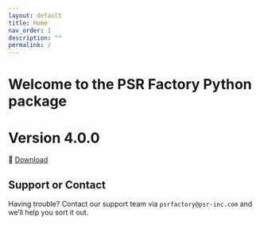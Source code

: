 ```yaml
---
layout: default
title: Home
nav_order: 1
description: ""
permalink: /
---
```


# Welcome to the PSR Factory Python package


# Version 4.0.0

🔗 [Download](https://www.psr-inc.com/app/link/?t=d&f=factory_python-4.0.0-windows-x64-32ebbc8-release.zip)


## Support or Contact

Having trouble? Contact our support team via `psrfactory@psr-inc.com` and we’ll help you sort it out.
